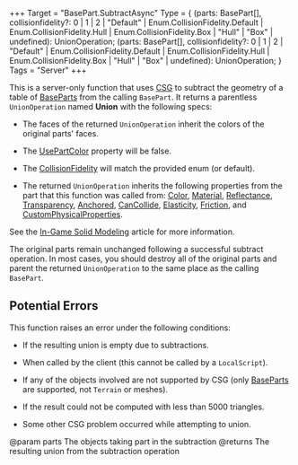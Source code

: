+++
Target = "BasePart.SubtractAsync"
Type = { (parts: BasePart[], collisionfidelity?: 0 | 1 | 2 | "Default" | Enum.CollisionFidelity.Default | Enum.CollisionFidelity.Hull | Enum.CollisionFidelity.Box | "Hull" | "Box" | undefined): UnionOperation; (parts: BasePart[], collisionfidelity?: 0 | 1 | 2 | "Default" | Enum.CollisionFidelity.Default | Enum.CollisionFidelity.Hull | Enum.CollisionFidelity.Box | "Hull" | "Box" | undefined): UnionOperation; }
Tags = "Server"
+++

This is a server-only function that uses [CSG][1] to subtract the geometry of a table of [BaseParts](https://developer.roblox.com/api-reference/class/BasePart) from the calling `BasePart`. It returns a parentless `UnionOperation` named **Union** with the following specs:* The faces of the returned `UnionOperation` inherit the colors of the original parts' faces.* The [UsePartColor](https://developer.roblox.com/api-reference/property/PartOperation/UsePartColor) property will be false.* The [CollisionFidelity](https://developer.roblox.com/search#stq=CollisionFidelity) will match the provided enum (or&nbsp;default).* The returned `UnionOperation` inherits the following properties from the part that this function was called from: [Color](https://developer.roblox.com/api-reference/property/BasePart/Color), [Material](https://developer.roblox.com/api-reference/property/BasePart/Material), [Reflectance](https://developer.roblox.com/api-reference/property/BasePart/Reflectance), [Transparency](https://developer.roblox.com/api-reference/property/BasePart/Transparency), [Anchored](https://developer.roblox.com/api-reference/property/BasePart/Anchored), [CanCollide](https://developer.roblox.com/api-reference/property/BasePart/CanCollide), [Elasticity](https://developer.roblox.com/api-reference/property/BasePart/Elasticity), [Friction](https://developer.roblox.com/api-reference/property/BasePart/Friction), and [CustomPhysicalProperties](https://developer.roblox.com/api-reference/property/BasePart/CustomPhysicalProperties).See the [In-Game Solid Modeling](https://developer.roblox.com/search#stq=in%20game%20solid%20modeling) article for more information.The original parts remain unchanged following a successful subtract operation. In most cases, you should destroy all of the original parts and parent the returned `UnionOperation` to the same place as the calling `BasePart`.## Potential ErrorsThis function raises an error under the following conditions:* If the resulting union is empty due to subtractions.* When called by the client (this cannot be called by a `LocalScript`).* If any of the objects involved are not supported by CSG (only [BaseParts](https://developer.roblox.com/api-reference/class/BasePart) are supported, not `Terrain` or meshes).* If the result could not be computed with less than 5000 triangles.* Some other CSG problem occurred while attempting to union.[1]: https://developer.roblox.com/articles/3D-Modeling-with-Parts@param parts The objects taking part in the subtraction@returns The resulting union from the subtraction operation